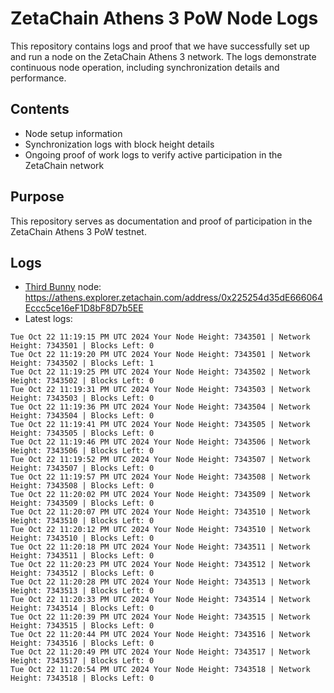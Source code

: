 # ZetaChain Athens 3 PoW Node Logs
This repository contains logs and proof that we have successfully set up and run a node on the ZetaChain Athens 3 network. The logs demonstrate continuous node operation, including synchronization details and performance.

## Contents
- Node setup information
- Synchronization logs with block height details
- Ongoing proof of work logs to verify active participation in the ZetaChain network

## Purpose
This repository serves as documentation and proof of participation in the ZetaChain Athens 3 PoW testnet.

## Logs

- [Third Bunny](https://thirdbunny.xyz/) node: https://athens.explorer.zetachain.com/address/0x225254d35dE666064Eccc5ce16eF1D8bF8D7b5EE
- Latest logs:
```
Tue Oct 22 11:19:15 PM UTC 2024 Your Node Height: 7343501 | Network Height: 7343501 | Blocks Left: 0
Tue Oct 22 11:19:20 PM UTC 2024 Your Node Height: 7343501 | Network Height: 7343502 | Blocks Left: 1
Tue Oct 22 11:19:25 PM UTC 2024 Your Node Height: 7343502 | Network Height: 7343502 | Blocks Left: 0
Tue Oct 22 11:19:31 PM UTC 2024 Your Node Height: 7343503 | Network Height: 7343503 | Blocks Left: 0
Tue Oct 22 11:19:36 PM UTC 2024 Your Node Height: 7343504 | Network Height: 7343504 | Blocks Left: 0
Tue Oct 22 11:19:41 PM UTC 2024 Your Node Height: 7343505 | Network Height: 7343505 | Blocks Left: 0
Tue Oct 22 11:19:46 PM UTC 2024 Your Node Height: 7343506 | Network Height: 7343506 | Blocks Left: 0
Tue Oct 22 11:19:52 PM UTC 2024 Your Node Height: 7343507 | Network Height: 7343507 | Blocks Left: 0
Tue Oct 22 11:19:57 PM UTC 2024 Your Node Height: 7343508 | Network Height: 7343508 | Blocks Left: 0
Tue Oct 22 11:20:02 PM UTC 2024 Your Node Height: 7343509 | Network Height: 7343509 | Blocks Left: 0
Tue Oct 22 11:20:07 PM UTC 2024 Your Node Height: 7343510 | Network Height: 7343510 | Blocks Left: 0
Tue Oct 22 11:20:12 PM UTC 2024 Your Node Height: 7343510 | Network Height: 7343510 | Blocks Left: 0
Tue Oct 22 11:20:18 PM UTC 2024 Your Node Height: 7343511 | Network Height: 7343511 | Blocks Left: 0
Tue Oct 22 11:20:23 PM UTC 2024 Your Node Height: 7343512 | Network Height: 7343512 | Blocks Left: 0
Tue Oct 22 11:20:28 PM UTC 2024 Your Node Height: 7343513 | Network Height: 7343513 | Blocks Left: 0
Tue Oct 22 11:20:33 PM UTC 2024 Your Node Height: 7343514 | Network Height: 7343514 | Blocks Left: 0
Tue Oct 22 11:20:39 PM UTC 2024 Your Node Height: 7343515 | Network Height: 7343515 | Blocks Left: 0
Tue Oct 22 11:20:44 PM UTC 2024 Your Node Height: 7343516 | Network Height: 7343516 | Blocks Left: 0
Tue Oct 22 11:20:49 PM UTC 2024 Your Node Height: 7343517 | Network Height: 7343517 | Blocks Left: 0
Tue Oct 22 11:20:54 PM UTC 2024 Your Node Height: 7343518 | Network Height: 7343518 | Blocks Left: 0
```

